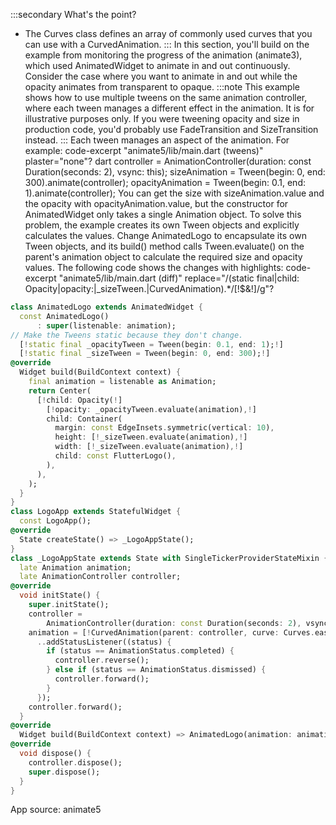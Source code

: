 :::secondary What's the point?
* The Curves class defines an array of
  commonly used curves that you can
  use with a CurvedAnimation.
:::
In this section, you'll build on the example from
monitoring the progress of the animation
(animate3), which used AnimatedWidget
to animate in and out continuously. Consider the case
where you want to animate in and out while the
opacity animates from transparent to opaque.
:::note
This example shows how to use multiple tweens on the same animation
controller, where each tween manages a different effect in
the animation. It is for illustrative purposes only.
If you were tweening opacity and size in production code,
you'd probably use FadeTransition and SizeTransition
instead.
:::
Each tween manages an aspect of the animation. For example:
code-excerpt "animate5/lib/main.dart (tweens)" plaster="none"?
dart
controller =
    AnimationController(duration: const Duration(seconds: 2), vsync: this);
sizeAnimation = Tween<double>(begin: 0, end: 300).animate(controller);
opacityAnimation = Tween<double>(begin: 0.1, end: 1).animate(controller);
You can get the size with sizeAnimation.value and the opacity
with opacityAnimation.value, but the constructor for AnimatedWidget
only takes a single Animation object. To solve this problem,
the example creates its own Tween objects and explicitly calculates the
values.
Change AnimatedLogo to encapsulate its own Tween objects,
and its build() method calls Tween.evaluate()
on the parent's animation object to calculate
the required size and opacity values.
The following code shows the changes with highlights:
code-excerpt "animate5/lib/main.dart (diff)" replace="/(static final|child: Opacity|opacity:|_sizeTween\.|CurvedAnimation).*/[!$&!]/g"?
```dart
class AnimatedLogo extends AnimatedWidget {
  const AnimatedLogo()
      : super(listenable: animation);
// Make the Tweens static because they don't change.
  [!static final _opacityTween = Tween(begin: 0.1, end: 1);!]
  [!static final _sizeTween = Tween(begin: 0, end: 300);!]
@override
  Widget build(BuildContext context) {
    final animation = listenable as Animation;
    return Center(
      [!child: Opacity(!]
        [!opacity: _opacityTween.evaluate(animation),!]
        child: Container(
          margin: const EdgeInsets.symmetric(vertical: 10),
          height: [!_sizeTween.evaluate(animation),!]
          width: [!_sizeTween.evaluate(animation),!]
          child: const FlutterLogo(),
        ),
      ),
    );
  }
}
class LogoApp extends StatefulWidget {
  const LogoApp();
@override
  State createState() => _LogoAppState();
}
class _LogoAppState extends State with SingleTickerProviderStateMixin {
  late Animation animation;
  late AnimationController controller;
@override
  void initState() {
    super.initState();
    controller =
        AnimationController(duration: const Duration(seconds: 2), vsync: this);
    animation = [!CurvedAnimation(parent: controller, curve: Curves.easeIn)!]
      ..addStatusListener((status) {
        if (status == AnimationStatus.completed) {
          controller.reverse();
        } else if (status == AnimationStatus.dismissed) {
          controller.forward();
        }
      });
    controller.forward();
  }
@override
  Widget build(BuildContext context) => AnimatedLogo(animation: animation);
@override
  void dispose() {
    controller.dispose();
    super.dispose();
  }
}
```
App source: animate5
